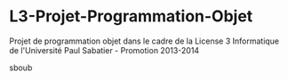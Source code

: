 L3-Projet-Programmation-Objet
=============================

Projet de programmation objet dans le cadre de la License 3 Informatique de l'Université Paul Sabatier - Promotion 2013-2014

sboub